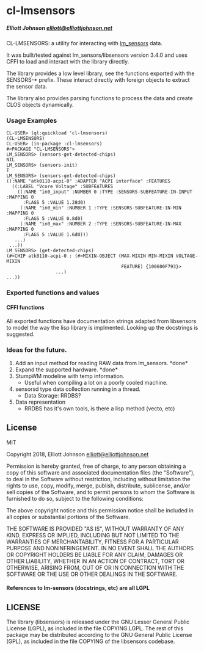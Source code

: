 # cl-lmsensors
##### _Elliott Johnson <elliott@elliottjohnson.net>_

CL-LMSENSORS: a utility for interacting with 
[lm_sensors](https://hwmon.wiki.kernel.org/) data.

It was built/tested against lm_sensors/libsensors version 3.4.0
and uses CFFI to load and interact with the library directly.

The library provides a low level library, see the functions
exported with the SENSORS-* prefix.  These interact directly
with foreign objects to extract the sensor data.

The library also provides parsing functions to process the
data and create CLOS objects dynamically.

### Usage Examples

    CL-USER> (ql:quickload 'cl-lmsensors)
    (CL-LMSENSORS)
    CL-USER> (in-package :cl-lmsensors)
    #<PACKAGE "CL-LMSENSORS">
    LM_SENSORS> (sensors-get-detected-chips)
    NIL
    LM_SENSORS> (sensors-init)
    T
    LM_SENSORS> (sensors-get-detected-chips)
    ((:NAME "atk0110-acpi-0" :ADAPTER "ACPI interface" :FEATURES
      ((:LABEL "Vcore Voltage" :SUBFEATURES
        ((:NAME "in0_input" :NUMBER 0 :TYPE :SENSORS-SUBFEATURE-IN-INPUT :MAPPING 0
          :FLAGS 5 :VALUE 1.28d0)
         (:NAME "in0_min" :NUMBER 1 :TYPE :SENSORS-SUBFEATURE-IN-MIN :MAPPING 0
          :FLAGS 5 :VALUE 0.8d0)
         (:NAME "in0_max" :NUMBER 2 :TYPE :SENSORS-SUBFEATURE-IN-MAX :MAPPING 0
          :FLAGS 5 :VALUE 1.6d0)))
       ...)
     ...))
    LM_SENSORS> (get-detected-chips)
    (#<CHIP atk0110-acpi-0 : (#<MIXIN-OBJECT (MAX-MIXIN MIN-MIXIN VOLTAGE-MIXIN
                                              FEATURE) {100600F793}>
    			      ...)
    ...))

### Exported functions and values

#### CFFI functions

All exported functions have documentation strings adapted from libsensors to
model the way the lisp library is implmented.  Looking up the docstrings is
suggested.

### Ideas for the future.

1) Add an input method for reading RAW data from lm_sensors. \*done\*
2) Expand the supported hardware. \*done\*
3) StumpWM modeline with temp information.
     * Useful when compiling a lot on a poorly cooled machine.
4) sensorsd type data collection running in a thread.
     * Data Storage: RRDBS?
5) Data representation
     * RRDBS has it's own tools, is there a lisp method (vecto, etc)

## License

MIT

Copyright 2018, Elliott Johnson <elliott@elliottjohnson.net>

Permission is hereby granted, free of charge, to any person obtaining a copy of this software and associated documentation files (the "Software"), to deal in the Software without restriction, including without limitation the rights to use, copy, modify, merge, publish, distribute, sublicense, and/or sell copies of the Software, and to permit persons to whom the Software is furnished to do so, subject to the following conditions:

The above copyright notice and this permission notice shall be included in all copies or substantial portions of the Software.

THE SOFTWARE IS PROVIDED "AS IS", WITHOUT WARRANTY OF ANY KIND, EXPRESS OR IMPLIED, INCLUDING BUT NOT LIMITED TO THE WARRANTIES OF MERCHANTABILITY, FITNESS FOR A PARTICULAR PURPOSE AND NONINFRINGEMENT. IN NO EVENT SHALL THE AUTHORS OR COPYRIGHT HOLDERS BE LIABLE FOR ANY CLAIM, DAMAGES OR OTHER LIABILITY, WHETHER IN AN ACTION OF CONTRACT, TORT OR OTHERWISE, ARISING FROM, OUT OF OR IN CONNECTION WITH THE SOFTWARE OR THE USE OR OTHER DEALINGS IN THE SOFTWARE.

#### References to lm-sensors (docstrings, etc) are all LGPL

LICENSE
-------

The library (libsensors) is released under the GNU Lesser General Public
License (LGPL), as included in the file COPYING.LGPL. The rest of this
package may be distributed according to the GNU General Public License
(GPL), as included in the file COPYING of the libsensors codebase.
